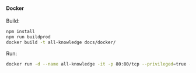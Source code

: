 #### Docker 
Build:
```sh
npm install
npm run buildprod
docker build -t all-knowledge docs/docker/
```

Run:
```sh
docker run -d --name all-knowledge -it -p 80:80/tcp --privileged=true --env-file=docs/docker-conf/APP.env all-knowledge